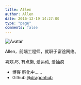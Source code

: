 ```yaml
---
title: Allen
author: Allen
date: 2016-12-19 14:27:00
type: "page"
comments: false
---
```


![Avatar](/images/Allen/avatar.jpg)

Allen，前端工程师，就职于富途网络。

喜欢JS, 有点懒, 爱运动, 爱抽疯

- 博客 孵化中……
- Github [@dragonhub](https://github.com/dragonhub)

